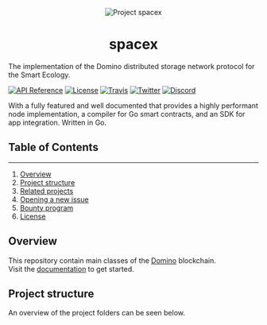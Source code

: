 <p align="center">
  <a>
    <img src="https://github.com/DominoNetwork/spacex/blob/master/documentation/img/space-x0.png" alt="Project spacex"/>
  </a>
</p>

<h1 align="center">spacex</h1> 

The implementation of the Domino distributed storage network protocol for the Smart Ecology.

[![API Reference](
https://camo.githubusercontent.com/915b7be44ada53c290eb157634330494ebe3e30a/68747470733a2f2f676f646f632e6f72672f6769746875622e636f6d2f676f6c616e672f6764646f3f7374617475732e737667
)]()
[![License](https://img.shields.io/badge/license-Apache2\.0-green.svg)](LICENSE)
[![Travis](http://img.shields.io/travis/{DominoNetwork}/{space-X}.svg)](https://app.travis-ci.com/github/DominoNetwork/space-X)
[![Twitter](https://img.shields.io/badge/twitter-@Domino_GLOBAL-00BFFF.svg)](https://twitter.com/Domino_GLOBAL)
[![Discord](https://img.shields.io/badge/discord-join%20chat-blue.svg)](https://discord.gg/nthXNEv)

With a fully featured and well documented that provides a highly performant node implementation, a compiler for Go smart contracts, and an SDK for app integration. Written in Go.

## Table of Contents

------
1. [Overview](#overview)
2. [Project structure](#project-structure)
3. [Related projects](#related-projects)
4. [Opening a new issue](#opening-a-new-issue)  
5. [Bounty program](#bounty-program)
6. [License](#license)

## Overview
This repository contain main classes of the 
[Domino](https://domino-chain.com/) blockchain.   
Visit the [documentation]() to get started.

## Project structure
An overview of the project folders can be seen below.

